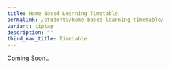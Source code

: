 ```yaml
---
title: Home Based Learning Timetable
permalink: /students/home-based-learning-timetable/
variant: tiptap
description: ""
third_nav_title: Timetable
---
```

<p>Coming Soon..</p>
